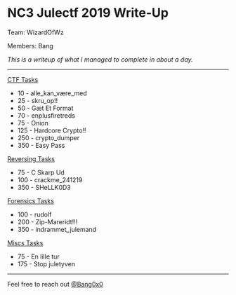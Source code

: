 # NC3 Julectf 2019 Write-Up 

Team: WizardOfWz

Members: Bang

*This is a writeup of what I managed to complete in about a day.*

---

[CTF Tasks](ctf.md)

- 10 - alle_kan_være_med
- 25 - skru_op!!
- 50 - Gæt Et Format
- 70 - enplusfiretreds
- 75 - Onion
- 125 - Hardcore Crypto!!
- 250 - crypto_dumper
- 350 - Easy Pass

[Reversing Tasks](reversing.md)

- 75 - C Skarp Ud
- 100 - crackme_241219
- 350 - SHeLLK0D3

[Forensics Tasks](forensic.md)

- 100 - rudolf
- 200 - Zip-Mareridt!!!
- 350 - indrammet_julemand

[Miscs Tasks](misc.md)

- 75 - En lille tur
- 175 - Stop juletyven

---

Feel free to reach out [@Bang0x0](https://twitter.com/Bang0x0)
